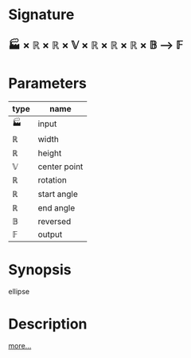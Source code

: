 # Signature
## 🏭 × ℝ × ℝ × 𝕍 × ℝ × ℝ × ℝ × 𝔹 ⟶ 𝔽

# Parameters

| type | name |
|------|------|
|🏭|input|
|ℝ|width|
|ℝ|height|
|𝕍|center point|
|ℝ|rotation|
|ℝ|start angle|
|ℝ|end angle|
|𝔹|reversed|
|𝔽|output|

# Synopsis
ellipse

# Description

[more...](https://en.wikipedia.org/wiki/Ellipse)